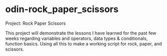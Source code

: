 # odin-rock_paper_scissors
Project: Rock Paper Scissors

This project will demonstrate the lessons I have learned for the past few weeks regarding variables and operators, data types & conditionals, function basics. Using all this to make a working script for rock, paper, and scissors.

